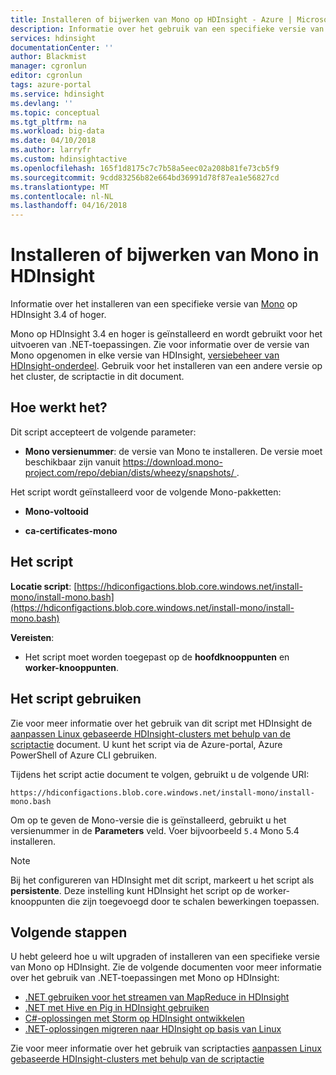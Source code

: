 ```yaml
---
title: Installeren of bijwerken van Mono op HDInsight - Azure | Microsoft Docs
description: Informatie over het gebruik van een specifieke versie van Mono met HDInsight-cluster. Mono wordt gebruikt voor het uitvoeren van .NET-toepassingen op Linux gebaseerde HDInsight-clusters.
services: hdinsight
documentationCenter: ''
author: Blackmist
manager: cgronlun
editor: cgronlun
tags: azure-portal
ms.service: hdinsight
ms.devlang: ''
ms.topic: conceptual
ms.tgt_pltfrm: na
ms.workload: big-data
ms.date: 04/10/2018
ms.author: larryfr
ms.custom: hdinsightactive
ms.openlocfilehash: 165f1d8175c7c7b58a5eec02a208b81fe73cb5f9
ms.sourcegitcommit: 9cdd83256b82e664bd36991d78f87ea1e56827cd
ms.translationtype: MT
ms.contentlocale: nl-NL
ms.lasthandoff: 04/16/2018
---
```

# <a name="install-or-update-mono-on-hdinsight"></a>Installeren of bijwerken van Mono in HDInsight

Informatie over het installeren van een specifieke versie van [Mono](https://www.mono-project.com) op HDInsight 3.4 of hoger.

Mono op HDInsight 3.4 en hoger is geïnstalleerd en wordt gebruikt voor het uitvoeren van .NET-toepassingen. Zie voor informatie over de versie van Mono opgenomen in elke versie van HDInsight, [versiebeheer van HDInsight-onderdeel](hdinsight-component-versioning.md). Gebruik voor het installeren van een andere versie op het cluster, de scriptactie in dit document. 

## <a name="how-it-works"></a>Hoe werkt het?

Dit script accepteert de volgende parameter:

* __Mono versienummer__: de versie van Mono te installeren. De versie moet beschikbaar zijn vanuit [ https://download.mono-project.com/repo/debian/dists/wheezy/snapshots/ ](https://download.mono-project.com/repo/debian/dists/wheezy/snapshots/).

Het script wordt geïnstalleerd voor de volgende Mono-pakketten:

* __Mono-voltooid__

* __ca-certificates-mono__

## <a name="the-script"></a>Het script

__Locatie script__: [https://hdiconfigactions.blob.core.windows.net/install-mono/install-mono.bash](https://hdiconfigactions.blob.core.windows.net/install-mono/install-mono.bash)

__Vereisten__:

* Het script moet worden toegepast op de __hoofdknooppunten__ en __worker-knooppunten__.

## <a name="to-use-the-script"></a>Het script gebruiken

Zie voor meer informatie over het gebruik van dit script met HDInsight de [aanpassen Linux gebaseerde HDInsight-clusters met behulp van de scriptactie](hdinsight-hadoop-customize-cluster-linux.md#apply-a-script-action-to-a-running-cluster) document. U kunt het script via de Azure-portal, Azure PowerShell of Azure CLI gebruiken.

Tijdens het script actie document te volgen, gebruikt u de volgende URI:

    https://hdiconfigactions.blob.core.windows.net/install-mono/install-mono.bash

Om op te geven de Mono-versie die is geïnstalleerd, gebruikt u het versienummer in de __Parameters__ veld. Voer bijvoorbeeld `5.4` Mono 5.4 installeren.

> [!NOTE]
> Bij het configureren van HDInsight met dit script, markeert u het script als __persistente__. Deze instelling kunt HDInsight het script op de worker-knooppunten die zijn toegevoegd door te schalen bewerkingen toepassen.

## <a name="next-steps"></a>Volgende stappen

U hebt geleerd hoe u wilt upgraden of installeren van een specifieke versie van Mono op HDInsight. Zie de volgende documenten voor meer informatie over het gebruik van .NET-toepassingen met Mono op HDInsight:

* [.NET gebruiken voor het streamen van MapReduce in HDInsight](hadoop/apache-hadoop-dotnet-csharp-mapreduce-streaming.md)
* [.NET met Hive en Pig in HDInsight gebruiken](hadoop/apache-hadoop-hive-pig-udf-dotnet-csharp.md)
* [C#-oplossingen met Storm op HDInsight ontwikkelen](storm/apache-storm-develop-csharp-visual-studio-topology.md)
* [.NET-oplossingen migreren naar HDInsight op basis van Linux](hdinsight-hadoop-migrate-dotnet-to-linux.md)

Zie voor meer informatie over het gebruik van scriptacties [aanpassen Linux gebaseerde HDInsight-clusters met behulp van de scriptactie](hdinsight-hadoop-customize-cluster-linux.md)